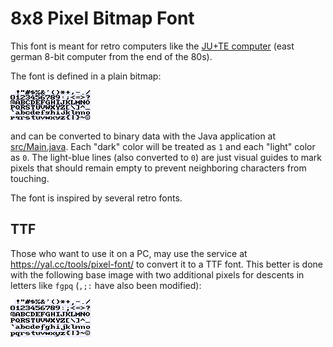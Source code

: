 # 8x8 Pixel Bitmap Font

This font is meant for retro computers like the [JU+TE computer](https://github.com/boert/JU-TE-Computer) (east german 8-bit computer from the end of the 80s).

The font is defined in a plain bitmap:

![8x8 font](./8x8.png)

and can be converted to binary data with the Java application at [src/Main.java](src/Main.java).
Each "dark" color will be treated as `1` and each "light" color as `0`.
The light-blue lines (also converted to `0`) are just visual guides to mark pixels that should remain empty to prevent neighboring characters from touching.

The font is inspired by several retro fonts.

## TTF

Those who want to use it on a PC, may use the service at https://yal.cc/tools/pixel-font/ to convert it to a TTF font.
This better is done with the following base image with two additional pixels for descents in letters like `fgpq` (`,;:` have also been modified):

![8x10 font](./8x10.png)
